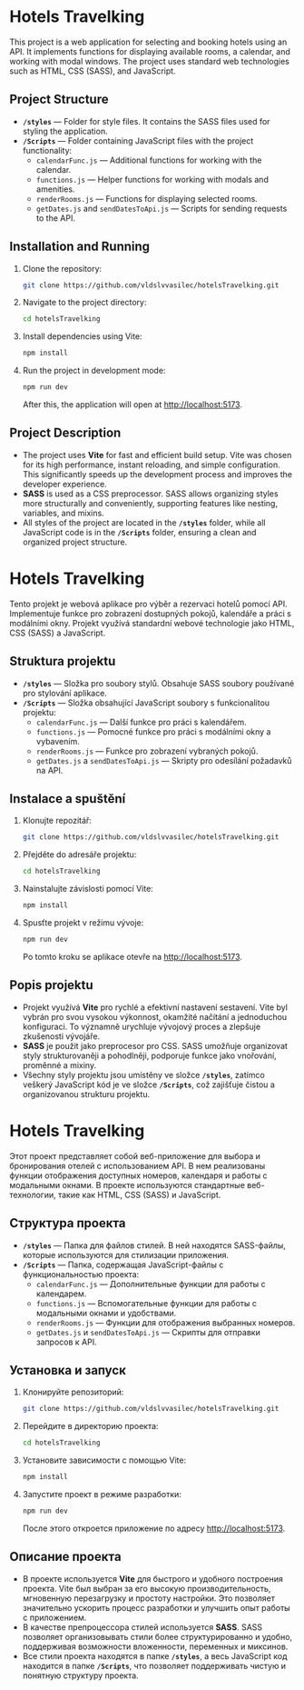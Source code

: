 # Hotels Travelking

This project is a web application for selecting and booking hotels using an API. It implements functions for displaying available rooms, a calendar, and working with modal windows. The project uses standard web technologies such as HTML, CSS (SASS), and JavaScript.

## Project Structure

- **`/styles`** — Folder for style files. It contains the SASS files used for styling the application.
- **`/Scripts`** — Folder containing JavaScript files with the project functionality:
  - `calendarFunc.js` — Additional functions for working with the calendar.
  - `functions.js` — Helper functions for working with modals and amenities.
  - `renderRooms.js` — Functions for displaying selected rooms.
  - `getDates.js` and `sendDatesToApi.js` — Scripts for sending requests to the API.

## Installation and Running

1. Clone the repository:
    ```bash
    git clone https://github.com/vldslvvasilec/hotelsTravelking.git
    ```

2. Navigate to the project directory:
    ```bash
    cd hotelsTravelking
    ```

3. Install dependencies using Vite:
    ```bash
    npm install
    ```

4. Run the project in development mode:
    ```bash
    npm run dev
    ```

    After this, the application will open at [http://localhost:5173](http://localhost:5173).

## Project Description

- The project uses **Vite** for fast and efficient build setup. Vite was chosen for its high performance, instant reloading, and simple configuration. This significantly speeds up the development process and improves the developer experience.
- **SASS** is used as a CSS preprocessor. SASS allows organizing styles more structurally and conveniently, supporting features like nesting, variables, and mixins.
- All styles of the project are located in the **`/styles`** folder, while all JavaScript code is in the **`/Scripts`** folder, ensuring a clean and organized project structure.




# Hotels Travelking

Tento projekt je webová aplikace pro výběr a rezervaci hotelů pomocí API. Implementuje funkce pro zobrazení dostupných pokojů, kalendáře a práci s modálními okny. Projekt využívá standardní webové technologie jako HTML, CSS (SASS) a JavaScript.

## Struktura projektu

- **`/styles`** — Složka pro soubory stylů. Obsahuje SASS soubory používané pro stylování aplikace.
- **`/Scripts`** — Složka obsahující JavaScript soubory s funkcionalitou projektu:
  - `calendarFunc.js` — Další funkce pro práci s kalendářem.
  - `functions.js` — Pomocné funkce pro práci s modálními okny a vybavením.
  - `renderRooms.js` — Funkce pro zobrazení vybraných pokojů.
  - `getDates.js` a `sendDatesToApi.js` — Skripty pro odesílání požadavků na API.

## Instalace a spuštění

1. Klonujte repozitář:
    ```bash
    git clone https://github.com/vldslvvasilec/hotelsTravelking.git
    ```

2. Přejděte do adresáře projektu:
    ```bash
    cd hotelsTravelking
    ```

3. Nainstalujte závislosti pomocí Vite:
    ```bash
    npm install
    ```

4. Spusťte projekt v režimu vývoje:
    ```bash
    npm run dev
    ```

    Po tomto kroku se aplikace otevře na [http://localhost:5173](http://localhost:5173).

## Popis projektu

- Projekt využívá **Vite** pro rychlé a efektivní nastavení sestavení. Vite byl vybrán pro svou vysokou výkonnost, okamžité načítání a jednoduchou konfiguraci. To významně urychluje vývojový proces a zlepšuje zkušenosti vývojáře.
- **SASS** je použit jako preprocesor pro CSS. SASS umožňuje organizovat styly strukturovaněji a pohodlněji, podporuje funkce jako vnořování, proměnné a mixiny.
- Všechny styly projektu jsou umístěny ve složce **`/styles`**, zatímco veškerý JavaScript kód je ve složce **`/Scripts`**, což zajišťuje čistou a organizovanou strukturu projektu.





# Hotels Travelking

Этот проект представляет собой веб-приложение для выбора и бронирования отелей с использованием API. В нем реализованы функции отображения доступных номеров, календаря и работы с модальными окнами. В проекте используются стандартные веб-технологии, такие как HTML, CSS (SASS) и JavaScript.

## Структура проекта

- **`/styles`** — Папка для файлов стилей. В ней находятся SASS-файлы, которые используются для стилизации приложения.
- **`/Scripts`** — Папка, содержащая JavaScript-файлы с функциональностью проекта:
  - `calendarFunc.js` — Дополнительные функции для работы с календарем.
  - `functions.js` — Вспомогательные функции для работы с модальными окнами и удобствами.
  - `renderRooms.js` — Функции для отображения выбранных номеров.
  - `getDates.js` и `sendDatesToApi.js` — Скрипты для отправки запросов к API.

## Установка и запуск

1. Клонируйте репозиторий:
    ```bash
    git clone https://github.com/vldslvvasilec/hotelsTravelking.git
    ```

2. Перейдите в директорию проекта:
    ```bash
    cd hotelsTravelking
    ```

3. Установите зависимости с помощью Vite:
    ```bash
    npm install
    ```

4. Запустите проект в режиме разработки:
    ```bash
    npm run dev
    ```

    После этого откроется приложение по адресу [http://localhost:5173](http://localhost:5173).

## Описание проекта

- В проекте используется **Vite** для быстрого и удобного построения проекта. Vite был выбран за его высокую производительность, мгновенную перезагрузку и простоту настройки. Это позволяет значительно ускорить процесс разработки и улучшить опыт работы с приложением.
- В качестве препроцессора стилей используется **SASS**. SASS позволяет организовывать стили более структурированно и удобно, поддерживая возможности вложенности, переменных и миксинов.
- Все стили проекта находятся в папке **`/styles`**, а весь JavaScript код находится в папке **`/Scripts`**, что позволяет поддерживать чистую и понятную структуру проекта.
